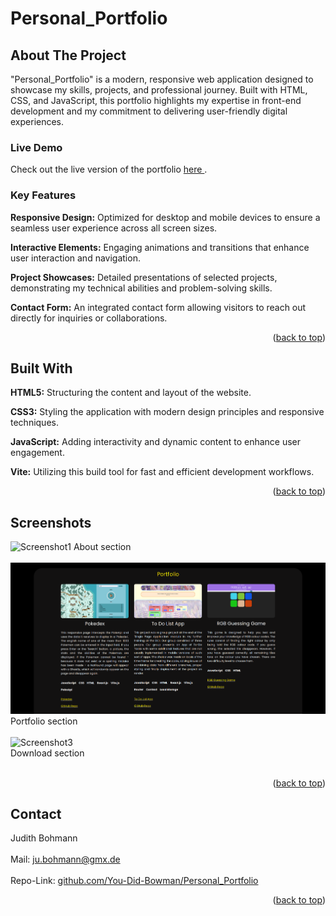 # Personal_Portfolio

## About The Project
"Personal_Portfolio" is a modern, responsive web application designed to showcase my skills, projects, and professional journey. Built with HTML, CSS, and JavaScript, this portfolio highlights my expertise in front-end development and my commitment to delivering user-friendly digital experiences.

### Live Demo
Check out the live version of the portfolio <a href="https://by-judith-bohmann.com/"> here </a>.

### Key Features
**Responsive Design:** Optimized for desktop and mobile devices to ensure a seamless user experience across all screen sizes.

**Interactive Elements:** Engaging animations and transitions that enhance user interaction and navigation.

**Project Showcases:** Detailed presentations of selected projects, demonstrating my technical abilities and problem-solving skills.

**Contact Form:** An integrated contact form allowing visitors to reach out directly for inquiries or collaborations.

<p align="right">(<a href="#readme-top">back to top</a>)</p>


## Built With
**HTML5:** Structuring the content and layout of the website.

**CSS3:** Styling the application with modern design principles and responsive techniques.

**JavaScript:** Adding interactivity and dynamic content to enhance user engagement.

**Vite:** Utilizing this build tool for fast and efficient development workflows.

<p align="right">(<a href="#readme-top">back to top</a>)</p>

## Screenshots
![Screenshot1](/Personal_Portfolio/ReadME-assets/Screenshot_Portfolio-About.png) 
About section
<br>
<br>
![Screenshot_Portfolio-About](Screenshot_Portfolio-Portfolio.png) 
Portfolio section
<br>
<br>
![Screenshot3](/Personal_Portfolio/ReadME-assets/Screenshot_Portfolio-Downloads.png) 
<br>
Download section
<br>
<br>


<p align="right">(<a href="#readme-top">back to top</a>)</p>

<!-- ROADMAP -->
<!-- ## Roadmap


<p align="right">(<a href="#readme-top">back to top</a>)</p>
-->


<!-- CONTACT -->
## Contact

Judith Bohmann
<br><br>
Mail: ju.bohmann@gmx.de
<br><br>
Repo-Link: <a href="https://github.com/You-Did-Bowman/Personal_Portfolio">github.com/You-Did-Bowman/Personal_Portfolio</a>

<p align="right">(<a href="#readme-top">back to top</a>)</p>
